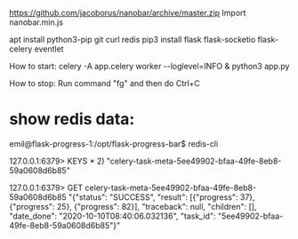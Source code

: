 https://github.com/jacoborus/nanobar/archive/master.zip
Import nanobar.min.js

apt install python3-pip git curl redis
pip3 install flask flask-socketio flask-celery eventlet

How to start:
celery -A app.celery worker --loglevel=INFO &
python3 app.py

How to stop:
Run command "fg" and then do Ctrl+C

# show redis data:
emil@flask-progress-1:/opt/flask-progress-bar$ redis-cli

127.0.0.1:6379> KEYS *
2) "celery-task-meta-5ee49902-bfaa-49fe-8eb8-59a0608d6b85"

127.0.0.1:6379> GET celery-task-meta-5ee49902-bfaa-49fe-8eb8-59a0608d6b85
"{\"status\": \"SUCCESS\", \"result\": [{\"progress\": 37}, {\"progress\": 25}, {\"progress\": 82}], \"traceback\": null, \"children\": [], \"date_done\": \"2020-10-10T08:40:06.032136\", \"task_id\": \"5ee49902-bfaa-49fe-8eb8-59a0608d6b85\"}"